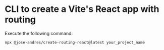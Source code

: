 # CLI to create a Vite's React app with routing

Execute the following command:

```
npx @jose-andres/create-routing-react@latest your_project_name
```
